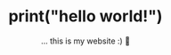 ---
title: 'print("hello world!")'
name: "Hi, I'm Justin"
subtitle: "... this is my website :) 👋 "
--- 
